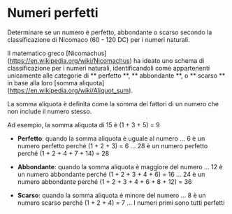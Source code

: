 # Numeri perfetti

Determinare se un numero è perfetto, abbondante o scarso secondo la classificazione di Nicomaco (60 - 120 DC) per i numeri naturali.

Il matematico greco [Nicomachus] (https://en.wikipedia.org/wiki/Nicomachus) ha ideato uno schema di classificazione per i numeri naturali, identificandoli come appartenenti unicamente alle categorie di ** perfetto **, ** abbondante **, o ** scarso ** in base alla loro [somma aliquota] (https://en.wikipedia.org/wiki/Aliquot_sum). 

La somma aliquota è definita come la somma dei fattori di un numero che non include il numero stesso. 

Ad esempio, la somma aliquota di 15 è (1 + 3 + 5) = 9

- **Perfetto**: quando la somma aliquota è uguale al numero
... 6 è un numero perfetto perché (1 + 2 + 3) = 6
... 28 è un numero perfetto perché (1 + 2 + 4 + 7 + 14) = 28

- **Abbondante**: quando la somma aliquota è maggiore del numero
... 12 è un numero abbondante perché (1 + 2 + 3 + 4 + 6) = 16
... 24 è un numero abbondante perché (1 + 2 + 3 + 4 + 6 + 8 + 12) = 36
- **Scarso**: quando la somma aliquota è minore del numero
... 8 è un numero scarso perché (1 + 2 + 4) = 7
... I numeri primi sono tutti perfetti
